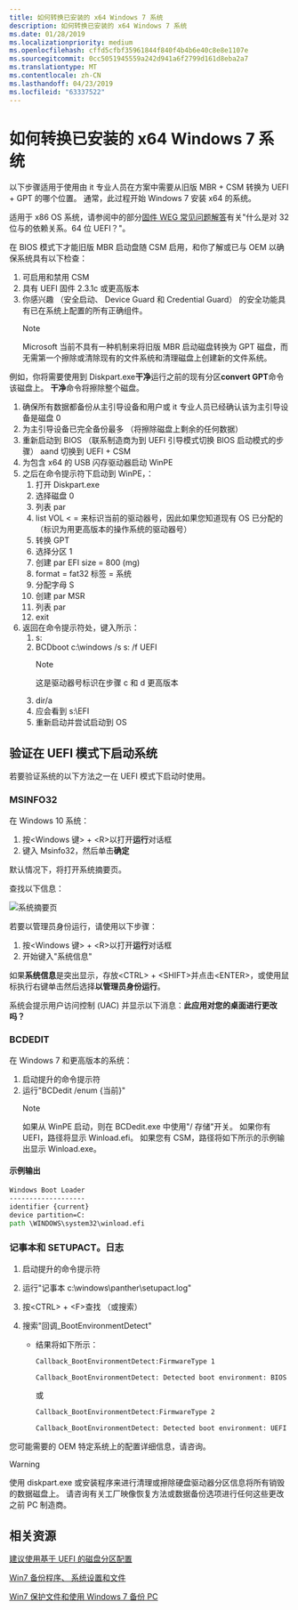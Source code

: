 ```yaml
---
title: 如何转换已安装的 x64 Windows 7 系统
description: 如何转换已安装的 x64 Windows 7 系统
ms.date: 01/28/2019
ms.localizationpriority: medium
ms.openlocfilehash: cffd5cfbf35961844f840f4b4b6e40c8e8e1107e
ms.sourcegitcommit: 0cc5051945559a242d941a6f2799d161d8eba2a7
ms.translationtype: MT
ms.contentlocale: zh-CN
ms.lasthandoff: 04/23/2019
ms.locfileid: "63337522"
---
```

# <a name="how-to-convert-an-installed-x64-windows-7-system"></a>如何转换已安装的 x64 Windows 7 系统

以下步骤适用于使用由 it 专业人员在方案中需要从旧版 MBR + CSM 转换为 UEFI + GPT 的哪个位置。 通常，此过程开始 Windows 7 安装 x64 的系统。

适用于 x86 OS 系统，请参阅中的部分[固件 WEG 常见问题解答](frequently-asked-questions.md)有关"什么是对 32 位与的依赖关系。64 位 UEFI？"。

在 BIOS 模式下才能旧版 MBR 启动盘随 CSM 启用，和你了解或已与 OEM 以确保系统具有以下检查：

1. 可启用和禁用 CSM
1. 具有 UEFI 固件 2.3.1c 或更高版本
1. 你感兴趣 （安全启动、 Device Guard 和 Credential Guard） 的安全功能具有已在系统上配置的所有正确组件。
    > [!NOTE]
    > Microsoft 当前不具有一种机制来将旧版 MBR 启动磁盘转换为 GPT 磁盘，而无需第一个擦除或清除现有的文件系统和清理磁盘上创建新的文件系统。

例如，你将需要使用到 Diskpart.exe**干净**运行之前的现有分区**convert GPT**命令该磁盘上。 **干净**命令将擦除整个磁盘。

1. 确保所有数据都备份从主引导设备和用户或 it 专业人员已经确认该为主引导设备是磁盘 0
1. 为主引导设备已完全备份最多 （将擦除磁盘上剩余的任何数据）
1. 重新启动到 BIOS （联系制造商为到 UEFI 引导模式切换 BIOS 启动模式的步骤） aand 切换到 UEFI + CSM
1. 为包含 x64 的 USB 闪存驱动器启动 WinPE
1. 之后在命令提示符下启动到 WinPE，：
    1. 打开 Diskpart.exe
    1. 选择磁盘 0
    1. 列表 par
    1. list VOL < = 来标识当前的驱动器号，因此如果您知道现有 OS 已分配的 （标识为用更高版本的操作系统的驱动器号）
    1. 转换 GPT
    1. 选择分区 1
    1. 创建 par EFI size = 800 (mg)
    1. format = fat32 标签 = 系统
    1. 分配字母 S
    1. 创建 par MSR
    1. 列表 par
    1. exit
1. 返回在命令提示符处，键入所示：
    1. s:
    1. BCDboot c:\\windows /s s: /f UEFI
       > [!NOTE]
       > 这是驱动器号标识在步骤 c 和 d 更高版本
    1. dir/a
    1. 应会看到 s:\\EFI
    1. 重新启动并尝试启动到 OS

## <a name="verify-system-is-booted-in-uefi-mode"></a>验证在 UEFI 模式下启动系统

若要验证系统的以下方法之一在 UEFI 模式下启动时使用。

### <a name="msinfo32"></a>MSINFO32

在 Windows 10 系统：

1. 按\<Windows 键\> + \<R\>以打开**运行**对话框
1. 键入 Msinfo32，然后单击**确定**

默认情况下，将打开系统摘要页。

查找以下信息：

![系统摘要页](images/system-summary-page.png)

若要以管理员身份运行，请使用以下步骤：

1. 按\<Windows 键\> + \<R\>以打开**运行**对话框
1. 开始键入"系统信息"

如果**系统信息**是突出显示，存放\<CTRL\> + \<SHIFT\>并点击\<ENTER\>，或使用鼠标执行右键单击然后选择**以管理员身份运行**。

系统会提示用户访问控制 (UAC) 并显示以下消息：**此应用对您的桌面进行更改吗？**

### <a name="bcdedit"></a>BCDEDIT

在 Windows 7 和更高版本的系统：

1. 启动提升的命令提示符
1. 运行"BCDedit /enum {当前}"
    > [!NOTE]
    > 如果从 WinPE 启动，则在 BCDedit.exe 中使用"/ 存储"开关。
    > 如果你有 UEFI，路径将显示 Winload.efi。
    > 如果您有 CSM，路径将如下所示的示例输出显示 Winload.exe。

#### <a name="sample-output"></a>示例输出

```cmd
Windows Boot Loader
-------------------
identifier {current}
device partition=C:
path \WINDOWS\system32\winload.efi
```

### <a name="notepad-and-setupactlog"></a>记事本和 SETUPACT。日志

1. 启动提升的命令提示符
1. 运行"记事本 c:\\windows\\panther\\setupact.log"
1. 按\<CTRL\> + \<F\>查找 （或搜索）
1. 搜索"回调\_BootEnvironmentDetect"

    - 结果将如下所示：

        ```cmd
        Callback_BootEnvironmentDetect:FirmwareType 1

        Callback_BootEnvironmentDetect: Detected boot environment: BIOS
        ```

        或

        ```cmd
        Callback_BootEnvironmentDetect:FirmwareType 2

        Callback_BootEnvironmentDetect: Detected boot environment: UEFI
        ```

您可能需要的 OEM 特定系统上的配置详细信息，请咨询。

> [!WARNING]
> 使用 diskpart.exe 或安装程序来进行清理或擦除硬盘驱动器分区信息将所有销毁的数据磁盘上。 请咨询有关工厂映像恢复方法或数据备份选项进行任何这些更改之前 PC 制造商。

## <a name="related-resources"></a>相关资源

[建议使用基于 UEFI 的磁盘分区配置](https://technet.microsoft.com/library/dd744301)

[Win7 备份程序、 系统设置和文件](http://windows.microsoft.com/windows/back-up-programs-system-settings-files#1TC=windows-7)

[Win7 保护文件和使用 Windows 7 备份 PC](https://blogs.technet.microsoft.com/filecab/2009/10/23/protect-your-files-and-pc-with-windows-7-backup/)
